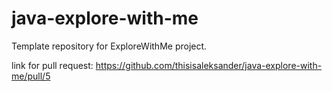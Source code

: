 # java-explore-with-me
Template repository for ExploreWithMe project.

link for pull request: https://github.com/thisisaleksander/java-explore-with-me/pull/5
